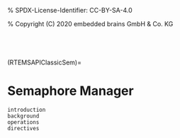 % SPDX-License-Identifier: CC-BY-SA-4.0

% Copyright (C) 2020 embedded brains GmbH & Co. KG

```{index} semaphores
```

```{index} binary semaphores
```

```{index} counting semaphores
```

```{index} mutual exclusion
```

(RTEMSAPIClassicSem)=

# Semaphore Manager

```{toctree}
introduction
background
operations
directives
```
